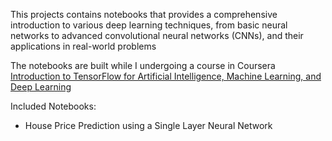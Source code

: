 This projects contains notebooks that provides a comprehensive introduction to various deep learning techniques,
from basic neural networks to advanced convolutional neural networks (CNNs), and their applications in real-world problems

The notebooks are built while I undergoing a course in Coursera 
[Introduction to TensorFlow for Artificial Intelligence, Machine Learning, and Deep Learning](https://www.coursera.org/learn/introduction-tensorflow/home/welcome)

Included Notebooks:
- House Price Prediction using a Single Layer Neural Network
